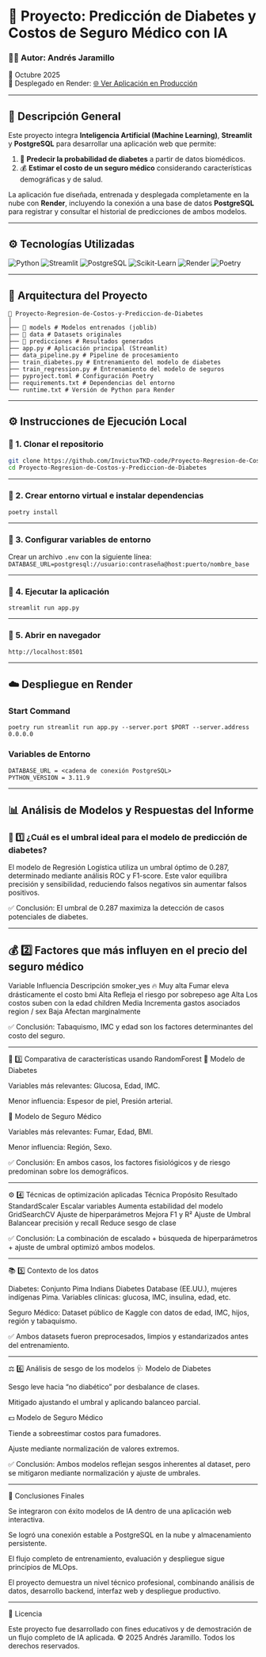 # 🧠 Proyecto: Predicción de Diabetes y Costos de Seguro Médico con IA

### 👨‍💻 Autor: **Andrés Jaramillo**  
📅 Octubre 2025  
🚀 Desplegado en Render: [🌐 Ver Aplicación en Producción](https://proyecto-regresion-de-costos-y-6m7d.onrender.com)

---

## 🧩 Descripción General

Este proyecto integra **Inteligencia Artificial (Machine Learning)**, **Streamlit** y **PostgreSQL** para desarrollar una aplicación web que permite:

1. 🏥 **Predecir la probabilidad de diabetes** a partir de datos biomédicos.  
2. 💰 **Estimar el costo de un seguro médico** considerando características demográficas y de salud.

La aplicación fue diseñada, entrenada y desplegada completamente en la nube con **Render**, incluyendo la conexión a una base de datos **PostgreSQL** para registrar y consultar el historial de predicciones de ambos modelos.

---

## ⚙️ Tecnologías Utilizadas

![Python](https://img.shields.io/badge/Python-3.11-blue?logo=python)
![Streamlit](https://img.shields.io/badge/Streamlit-Web_App-red?logo=streamlit)
![PostgreSQL](https://img.shields.io/badge/PostgreSQL-Database-blue?logo=postgresql)
![Scikit-Learn](https://img.shields.io/badge/Scikit--Learn-Machine_Learning-orange?logo=scikit-learn)
![Render](https://img.shields.io/badge/Render-Deployment-black?logo=render)
![Poetry](https://img.shields.io/badge/Poetry-Dependency_Manager-purple?logo=poetry)

---

## 🧠 Arquitectura del Proyecto
```
📁 Proyecto-Regresion-de-Costos-y-Prediccion-de-Diabetes
│
├── 📂 models # Modelos entrenados (joblib)
├── 📂 data # Datasets originales
├── 📂 predicciones # Resultados generados
├── app.py # Aplicación principal (Streamlit)
├── data_pipeline.py # Pipeline de procesamiento
├── train_diabetes.py # Entrenamiento del modelo de diabetes
├── train_regression.py # Entrenamiento del modelo de seguros
├── pyproject.toml # Configuración Poetry
├── requirements.txt # Dependencias del entorno
└── runtime.txt # Versión de Python para Render
```
---

## ⚙️ Instrucciones de Ejecución Local

### 🔹 1. Clonar el repositorio
```bash
git clone https://github.com/InvictuxTKD-code/Proyecto-Regresion-de-Costos-y-Prediccion-de-Diabetes
cd Proyecto-Regresion-de-Costos-y-Prediccion-de-Diabetes
```

---

### 🔹 2. Crear entorno virtual e instalar dependencias
```
poetry install
```
---

### 🔹 3. Configurar variables de entorno
Crear un archivo ```.env``` con la siguiente línea:
```DATABASE_URL=postgresql://usuario:contraseña@host:puerto/nombre_base```

---

### 🔹 4. Ejecutar la aplicación
```streamlit run app.py```

---

### 🔹 5. Abrir en navegador
```http://localhost:8501```

---

## ☁️ Despliegue en Render
### Start Command
```
poetry run streamlit run app.py --server.port $PORT --server.address 0.0.0.0
```

### Variables de Entorno
```
DATABASE_URL = <cadena de conexión PostgreSQL>
PYTHON_VERSION = 3.11.9
```
---
## 📊 Análisis de Modelos y Respuestas del Informe
### 🧩 1️⃣ ¿Cuál es el umbral ideal para el modelo de predicción de diabetes?
El modelo de Regresión Logística utiliza un umbral óptimo de 0.287, determinado mediante análisis ROC y F1-score.
Este valor equilibra precisión y sensibilidad, reduciendo falsos negativos sin aumentar falsos positivos.

✅ Conclusión: El umbral de 0.287 maximiza la detección de casos potenciales de diabetes.

---

## 💰 2️⃣ Factores que más influyen en el precio del seguro médico
Variable	Influencia	Descripción
smoker_yes	🔥 Muy alta	Fumar eleva drásticamente el costo
bmi	Alta	Refleja el riesgo por sobrepeso
age	Alta	Los costos suben con la edad
children	Media	Incrementa gastos asociados
region / sex	Baja	Afectan marginalmente

✅ Conclusión: Tabaquismo, IMC y edad son los factores determinantes del costo del seguro.

---

🌲 3️⃣ Comparativa de características usando RandomForest
🔹 Modelo de Diabetes

Variables más relevantes: Glucosa, Edad, IMC.

Menor influencia: Espesor de piel, Presión arterial.

🔹 Modelo de Seguro Médico

Variables más relevantes: Fumar, Edad, BMI.

Menor influencia: Región, Sexo.

✅ Conclusión: En ambos casos, los factores fisiológicos y de riesgo predominan sobre los demográficos.

---

⚙️ 4️⃣ Técnicas de optimización aplicadas
Técnica	Propósito	Resultado
StandardScaler	Escalar variables	Aumenta estabilidad del modelo
GridSearchCV	Ajuste de hiperparámetros	Mejora F1 y R²
Ajuste de Umbral	Balancear precisión y recall	Reduce sesgo de clase

✅ Conclusión: La combinación de escalado + búsqueda de hiperparámetros + ajuste de umbral optimizó ambos modelos.

---

📚 5️⃣ Contexto de los datos

Diabetes: Conjunto Pima Indians Diabetes Database (EE.UU.), mujeres indígenas Pima.
Variables clínicas: glucosa, IMC, insulina, edad, etc.

Seguro Médico: Dataset público de Kaggle con datos de edad, IMC, hijos, región y tabaquismo.

✅ Ambos datasets fueron preprocesados, limpios y estandarizados antes del entrenamiento.

---

⚖️ 6️⃣ Análisis de sesgo de los modelos
🩺 Modelo de Diabetes

Sesgo leve hacia “no diabético” por desbalance de clases.

Mitigado ajustando el umbral y aplicando balanceo parcial.

💵 Modelo de Seguro Médico

Tiende a sobreestimar costos para fumadores.

Ajuste mediante normalización de valores extremos.

✅ Conclusión: Ambos modelos reflejan sesgos inherentes al dataset, pero se mitigaron mediante normalización y ajuste de umbrales.

---

🧠 Conclusiones Finales

Se integraron con éxito modelos de IA dentro de una aplicación web interactiva.

Se logró una conexión estable a PostgreSQL en la nube y almacenamiento persistente.

El flujo completo de entrenamiento, evaluación y despliegue sigue principios de MLOps.

El proyecto demuestra un nivel técnico profesional, combinando análisis de datos, desarrollo backend, interfaz web y despliegue productivo.

---

📎 Licencia

Este proyecto fue desarrollado con fines educativos y de demostración de un flujo completo de IA aplicada.
© 2025 Andrés Jaramillo. Todos los derechos reservados.


